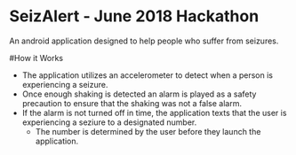 # SeizAlert - June 2018 Hackathon

An android application designed to help people who suffer from seizures.

#How it Works
* The application utilizes an accelerometer to detect when a person is experiencing a seizure. 
* Once enough shaking is detected an alarm is played as a safety precaution to ensure that the shaking was not a false alarm.
* If the alarm is not turned off in time, the application texts that the user is experiencing a seziure to a designated number.
  * The number is determined by the user before they launch the application.

